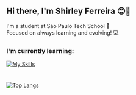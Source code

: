 ## Hi there, I'm Shirley Ferreira 😊💚
I'm a student at São Paulo Tech School 💙
<br>
Focused on always learning and evolving! 💻 

### I'm currently learning:
[![My Skills](https://skillicons.dev/icons?i=js,java,css,html,typescript,python,angular)](https://skillicons.dev)

# 
[![Top Langs](https://github-readme-stats.vercel.app/api/top-langs/?username=ShirleyFerr&layout=compact&theme=tokyonight)](https://github.com/ShirleyFerr/github-readme-stats)




